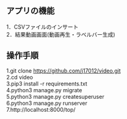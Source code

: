 ## アプリの機能  
1．CSVファイルのインサート    
2．結果動画画面(動画再生・ラベルバー生成)    

## 操作手順   
1.git clone https://github.com/j17012/video.git  
2.cd video  
3.pip3 install -r requirements.txt  
4.python3 manage.py migrate  
5.python3 manage.py createsuperuser  
6.python3 manage.py runserver  
7.http://localhost:8000/top/  
   
  　　
